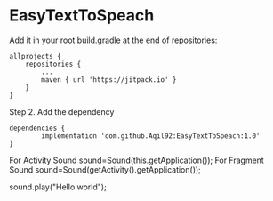 # EasyTextToSpeach

Add it in your root build.gradle at the end of repositories:

	allprojects {
		repositories {
			...
			maven { url 'https://jitpack.io' }
		}
	}
Step 2. Add the dependency

	dependencies {
	        implementation 'com.github.Aqil92:EasyTextToSpeach:1.0'
	}
  
  
  For Activity
  Sound sound=Sound(this.getApplication());
  For Fragment
  Sound sound=Sound(getActivity().getApplication());
  
  sound.play("Hello world");
